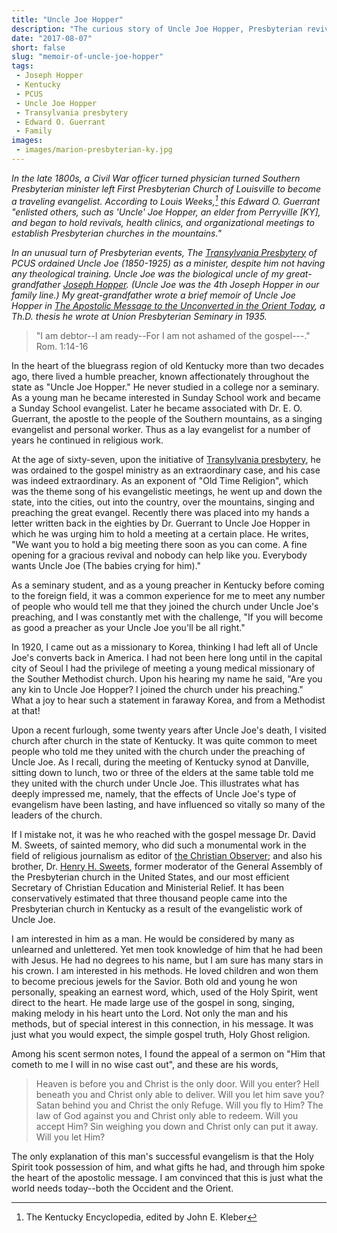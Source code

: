 ```yaml
---
title: "Uncle Joe Hopper"
description: "The curious story of Uncle Joe Hopper, Presbyterian revivalist and untrained minster."
date: "2017-08-07"
short: false
slug: "memoir-of-uncle-joe-hopper"
tags:
 - Joseph Hopper
 - Kentucky
 - PCUS
 - Uncle Joe Hopper
 - Transylvania presbytery
 - Edward O. Guerrant
 - Family
images:
 - images/marion-presbyterian-ky.jpg
---
```



_In the late 1800s, a Civil War officer turned physician turned Southern Presbyterian minister left First Presbyterian Church of Louisville to become a traveling evangelist. According to Louis Weeks,[^weeks] this Edward O. Guerrant "enlisted others, such as 'Uncle' Joe Hopper, an elder from Perryville [KY], and began to hold revivals, health clinics, and organizational meetings to establish Presbyterian churches in the mountains."_

<em>In an unusual turn of Presbyterian events, The [Transylvania Presbytery](https://en.wikipedia.org/wiki/Transylvania_Presbytery) of PCUS ordained Uncle Joe (1850-1925) as a minister, despite him not having any theological training. Uncle Joe was the biological uncle of my great-grandfather [Joseph Hopper](https://ulsterworldly.com/tags/joseph-hopper/). (Uncle Joe was the 4th Joseph Hopper in our family line.) My great-grandfather wrote a brief memoir of Uncle Joe Hopper in [The Apostolic Message to the Unconverted in the Orient Today](http://joseph-hopper.com/#the-apostolic-message-to-the-unconverted-in-the-orient-today), a Th.D. thesis he wrote at Union Presbyterian Seminary in 1935.</em>

> "I am debtor--I am ready--For I am not ashamed of the gospel---." Rom. 1:14-16

In the heart of the bluegrass region of old Kentucky more than two decades ago, there lived a humble preacher, known affectionately throughout the state as "Uncle Joe Hopper." He never studied in a college nor a seminary. As a young man he became interested in Sunday School work and became a Sunday School evangelist. Later he became associated with Dr. E. O. Guerrant, the apostle to the people of the Southern mountains, as a singing evangelist and personal worker. Thus as a lay evangelist for a number of years he continued in religious work.

At the age of sixty-seven, upon the initiative of [Transylvania presbytery](https://en.wikipedia.org/wiki/Transylvania_Presbytery), he was ordained to the gospel ministry as an extraordinary case, and his case was indeed extraordinary. As an exponent of "Old Time Religion", which was the theme song of his evangelistic meetings, he went up and down the state, into the cities, out into the country, over the mountains, singing and preaching the great evangel. Recently there was placed into my hands a letter written back in the eighties by Dr. Guerrant to Uncle Joe Hopper in which he was urging him to hold a meeting at a certain place. He writes, "We want you to hold a big meeting there soon as you can come. A fine opening for a gracious revival and nobody can help like you. Everybody wants Uncle Joe (The babies crying for him)."

As a seminary student, and as a young preacher in Kentucky before coming to the foreign field, it was a common experience for me to meet any number of people who would tell me that they joined the church under Uncle Joe's preaching, and I was constantly met with the challenge, "If you will become as good a preacher as your Uncle Joe you'll be all right."

In 1920, I came out as a missionary to Korea, thinking I had left all of Uncle Joe's converts back in America. I had not been here long until in the capital city of Seoul I had the privilege of meeting a young medical missionary of the Souther Methodist church. Upon his hearing my name he said, "Are you any kin to Uncle Joe Hopper? I joined the church under his preaching." What a joy to hear such a statement in faraway Korea, and from a Methodist at that!

Upon a recent furlough, some twenty years after Uncle Joe's death, I visited church after church in the state of Kentucky. It was quite common to meet people who told me they united with the church under the preaching of Uncle Joe. As I recall, during the meeting of Kentucky synod at Danville, sitting down to lunch, two or three of the elders at the same table told me they united with the church under Uncle Joe. This illustrates what has deeply impressed me, namely, that the effects of Uncle Joe's type of evangelism have been lasting, and have influenced so vitally so many of the leaders of the church.

If I mistake not, it was he who reached with the gospel message Dr. David M. Sweets, of sainted memory, who did such a monumental work in the field of religious journalism as editor of [the Christian Observer](http://www.thisday.pcahistory.org/2012/08/august-21-amasa-converse-the-christian-observer/); and also his brother, Dr. [Henry H. Sweets](https://oup.silverchair-cdn.com/oup/backfile/Content_public/Journal/ajcp/50/4/10.1093/ajcp/50.4.516/2/ajcpath50-0516.pdf?Expires=1502236184&Signature=PairV3q~ZcKFfAFFG3nIdM-4I1weEDtVpt7w1hJCKMvut~FuNWf1EzFzrvgZQ0J-fCNzs~r2jjPN-WJx2u6RyeZM9msAKgxQOwiZMHQxNBx~9E0JMu2zs6UFLf5TuYIeuZdCnBGaDTFDkR4PpfaIM-eB7pdBHXbI47zKyahiDlcOSNRjCMtMUlftBFhYvZ2DRw7MfoxKltsEFokXCJXHxaLSnv8DYgYiFQnKWwQIZ1QqRw9InKo3rbsd1Z-jv61O2nFUnWoE78lTbiZHBPJyTBjhgF-OseAiChp5SiS649e7tNuK6YlC7MbtdsEW~p4bHxqo24-mdNtp5t~xr2DaUg__&Key-Pair-Id=APKAIUCZBIA4LVPAVW3Q), former moderator of the General Assembly of the Presbyterian church in the United States, and our most efficient Secretary of Christian Education and Ministerial Relief. It has been conservatively estimated that three thousand people came into the Presbyterian church in Kentucky as a result of the evangelistic work of Uncle Joe.

I am interested in him as a man. He would be considered by many as unlearned and unlettered. Yet men took knowledge of him that he had been with Jesus. He had no degrees to his name, but I am sure has many stars in his crown. I am interested in his methods. He loved children and won them to become precious jewels for the Savior. Both old and young he won personally, speaking an earnest word, which, used of the Holy Spirit, went direct to the heart. He made large use of the gospel in song, singing, making melody in his heart unto the Lord. Not only the man and his methods, but of special interest in this connection, in his message. It was just what you would expect, the simple gospel truth, Holy Ghost religion.

Among his scent sermon notes, I found the appeal of a sermon on "Him that cometh to me I will in no wise cast out", and these are his words,

> Heaven is before you and Christ is the only door. Will you enter? Hell beneath you and Christ only able to deliver. Will you let him save you? Satan behind you and Christ the only Refuge. Will you fly to Him? The law of God against you and Christ only able to redeem. Will you accept Him? Sin weighing you down and Christ only can put it away. Will you let Him?

The only explanation of this man's successful evangelism is that the Holy Spirit took possession of him, and what gifts he had, and through him spoke the heart of the apostolic message. I am convinced that this is just what the world needs today--both the Occident and the Orient.

[^weeks]: The Kentucky Encyclopedia, edited by John E. Kleber
